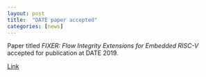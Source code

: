 ```yaml
---
layout: post
title:  "DATE paper accepted"
categories: [news]
---
```

Paper titled _FIXER: Flow Integrity Extensions for Embedded RISC-V_ accepted for publication at DATE 2019.

[Link](https://doi.org/10.23919/DATE.2019.8714980)
